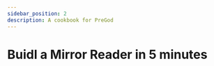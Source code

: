 ```yaml
---
sidebar_position: 2
description: A cookbook for PreGod
---
```

# Buidl a Mirror Reader in 5 minutes

<!-- TODO: add from https://github.com/NaturalSelectionLabs/RSS3-simple-mirror-reader -->
